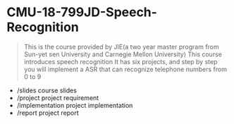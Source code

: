 
# CMU-18-799JD-Speech-Recognition
> This is the course provided by JIE(a two year master program from Sun-yet sen University and Carnegie Mellon University)
> This course introduces speech recognition
> It has six projects, and step by step you will implement a ASR that can recognize telephone numbers from 0 to 9

- /slides course slides
- /project project requirement
- /implementation project implementation
- /report project report
